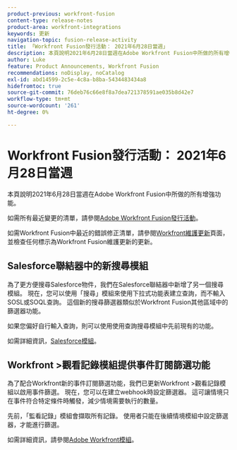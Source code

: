 ```yaml
---
product-previous: workfront-fusion
content-type: release-notes
product-area: workfront-integrations
keywords: 更新
navigation-topic: fusion-release-activity
title: 「Workfront Fusion發行活動： 2021年6月28日當週」
description: 本頁說明2021年6月28日當週在Adobe Workfront Fusion中所做的所有增強功能。
author: Luke
feature: Product Announcements, Workfront Fusion
recommendations: noDisplay, noCatalog
exl-id: abd14599-2c5e-4c8a-b8ba-5434483434a8
hidefromtoc: true
source-git-commit: 76deb76c66e8f8a7dea721378591ae035b8d42e7
workflow-type: tm+mt
source-wordcount: '261'
ht-degree: 0%

---
```


# Workfront Fusion發行活動： 2021年6月28日當週

本頁說明2021年6月28日當週在Adobe Workfront Fusion中所做的所有增強功能。

如需所有最近變更的清單，請參閱[Adobe Workfront Fusion發行活動](../../../product-announcements/product-releases/fusion-release-activity/fusion-release-activity.md)。

如需Workfront Fusion中最近的錯誤修正清單，請參閱[Workfront維護更新](https://experienceleague.adobe.com/docs/workfront-known-issues/releases/current-updates.html)頁面，並檢查任何標示為Workfront Fusion維護更新的更新。

## Salesforce聯結器中的新搜尋模組

為了更方便搜尋Salesforce物件，我們在Salesforce聯結器中新增了另一個搜尋模組。 現在，您可以使用「搜尋」模組來使用下拉式功能表建立查詢，而不輸入SOSL或SOQL查詢。 這個新的搜尋篩選器類似於Workfront Fusion其他區域中的篩選器功能。

如果您偏好自行輸入查詢，則可以使用使用查詢搜尋模組中先前現有的功能。

如需詳細資訊，[Salesforce模組](../../../workfront-fusion/apps-and-their-modules/salesforce-modules.md)。

## Workfront >觀看記錄模組提供事件訂閱篩選功能

為了配合Workfront新的事件訂閱篩選功能，我們已更新Workfront >觀看記錄模組以啟用事件篩選。 現在，您可以在建立webhook時設定篩選器。 這可讓情境只在事件符合特定條件時觸發，減少情境需要執行的數量。

先前，「監看記錄」模組會擷取所有記錄。 使用者只能在後續情境模組中設定篩選器，才能進行篩選。

如需詳細資訊，請參閱[Adobe Workfront模組](../../../workfront-fusion/apps-and-their-modules/workfront-modules.md)。
